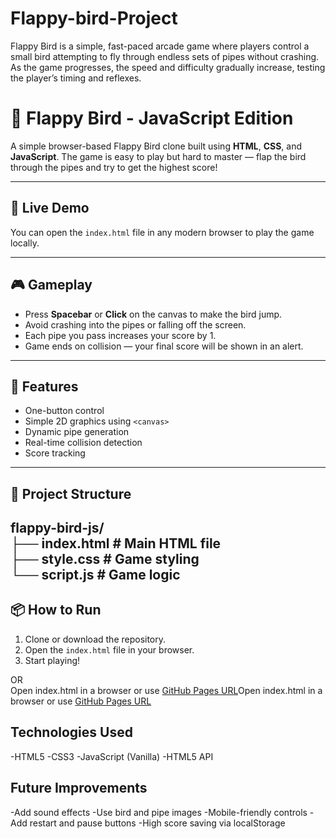 # Flappy-bird-Project
Flappy Bird is a simple, fast-paced arcade game where players control a small bird attempting to fly through endless sets of pipes without crashing. As the game progresses, the speed and difficulty gradually increase, testing the player’s timing and reflexes.
# 🐤 Flappy Bird - JavaScript Edition

A simple browser-based Flappy Bird clone built using **HTML**, **CSS**, and **JavaScript**. The game is easy to play but hard to master — flap the bird through the pipes and try to get the highest score!

---

## 🚀 Live Demo

You can open the `index.html` file in any modern browser to play the game locally.

---

## 🎮 Gameplay

- Press **Spacebar** or **Click** on the canvas to make the bird jump.
- Avoid crashing into the pipes or falling off the screen.
- Each pipe you pass increases your score by 1.
- Game ends on collision — your final score will be shown in an alert.

---

## 🧠 Features

- One-button control
- Simple 2D graphics using `<canvas>`
- Dynamic pipe generation
- Real-time collision detection
- Score tracking

---

## 📁 Project Structure
flappy-bird-js/<br>
├── index.html # Main HTML file<br>
├── style.css # Game styling<br>
└── script.js # Game logic<br>
---

## 📦 How to Run

1. Clone or download the repository.
2. Open the `index.html` file in your browser.
3. Start playing!

OR<br>
Open index.html in a browser or use [GitHub Pages URL](https://YourUsername.github.io/floppy-bird/)Open index.html in a browser or use [GitHub Pages URL](https://YourUsername.github.io/floppy-bird/)
## Technologies Used
-HTML5
-CSS3
-JavaScript (Vanilla)
-HTML5 <canvas> API

## Future Improvements
-Add sound effects
-Use bird and pipe images
-Mobile-friendly controls
-Add restart and pause buttons
-High score saving via localStorage
